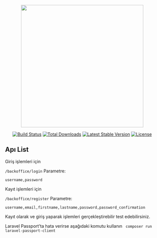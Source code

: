 <p align="center"><a href="https://laravel.com" target="_blank"><img src="https://raw.githubusercontent.com/laravel/art/master/logo-lockup/5%20SVG/2%20CMYK/1%20Full%20Color/laravel-logolockup-cmyk-red.svg" width="400"></a></p>

<p align="center">
<a href="https://travis-ci.org/laravel/framework"><img src="https://travis-ci.org/laravel/framework.svg" alt="Build Status"></a>
<a href="https://packagist.org/packages/laravel/framework"><img src="https://img.shields.io/packagist/dt/laravel/framework" alt="Total Downloads"></a>
<a href="https://packagist.org/packages/laravel/framework"><img src="https://img.shields.io/packagist/v/laravel/framework" alt="Latest Stable Version"></a>
<a href="https://packagist.org/packages/laravel/framework"><img src="https://img.shields.io/packagist/l/laravel/framework" alt="License"></a>
</p>

## Apı List

Giriş işlemleri için

``
/backoffice/login
``
Parametre:

`username,password`

Kayıt işlemleri için

``
/backoffice/register
``
Parametre:

`username,email,firstname,lastname,password,password_confirmation`

Kayıt olarak ve giriş yaparak işlemleri gerçekleştirebilir test edebilirsiniz.

Laravel Passport'ta hata verirse aşağıdaki komutu kullanın
`` composer run laravel-passport-client``
